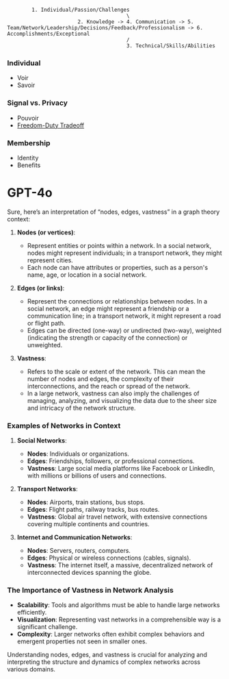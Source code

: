 
            1. Individual/Passion/Challenges
                                           \
                           2. Knowledge -> 4. Communication -> 5. Team/Network/Leadership/Decisions/Feedback/Professionalism -> 6. Accomplishments/Exceptional
                                           /
                                           3. Technical/Skills/Abilities

                                           

### Individual
- Voir
- Savoir

### Signal vs. Privacy
- Pouvoir
- [Freedom-Duty Tradeoff](hottest.md)

### Membership
- Identity
- Benefits


# GPT-4o


Sure, here’s an interpretation of “nodes, edges, vastness” in a graph theory context:

1. **Nodes (or vertices)**:
    - Represent entities or points within a network. In a social network, nodes might represent individuals; in a transport network, they might represent cities.
    - Each node can have attributes or properties, such as a person's name, age, or location in a social network.

2. **Edges (or links)**:
    - Represent the connections or relationships between nodes. In a social network, an edge might represent a friendship or a communication line; in a transport network, it might represent a road or flight path.
    - Edges can be directed (one-way) or undirected (two-way), weighted (indicating the strength or capacity of the connection) or unweighted.

3. **Vastness**:
    - Refers to the scale or extent of the network. This can mean the number of nodes and edges, the complexity of their interconnections, and the reach or spread of the network.
    - In a large network, vastness can also imply the challenges of managing, analyzing, and visualizing the data due to the sheer size and intricacy of the network structure.

### Examples of Networks in Context

1. **Social Networks**:
    - **Nodes**: Individuals or organizations.
    - **Edges**: Friendships, followers, or professional connections.
    - **Vastness**: Large social media platforms like Facebook or LinkedIn, with millions or billions of users and connections.

2. **Transport Networks**:
    - **Nodes**: Airports, train stations, bus stops.
    - **Edges**: Flight paths, railway tracks, bus routes.
    - **Vastness**: Global air travel network, with extensive connections covering multiple continents and countries.

3. **Internet and Communication Networks**:
    - **Nodes**: Servers, routers, computers.
    - **Edges**: Physical or wireless connections (cables, signals).
    - **Vastness**: The internet itself, a massive, decentralized network of interconnected devices spanning the globe.

### The Importance of Vastness in Network Analysis

- **Scalability**: Tools and algorithms must be able to handle large networks efficiently.
- **Visualization**: Representing vast networks in a comprehensible way is a significant challenge.
- **Complexity**: Larger networks often exhibit complex behaviors and emergent properties not seen in smaller ones.

Understanding nodes, edges, and vastness is crucial for analyzing and interpreting the structure and dynamics of complex networks across various domains.
